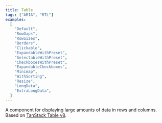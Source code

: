 ```yaml
---
title: Table
tags: ["ARIA", "RTL"]
examples:
  [
    "Default",
    "RowGaps",
    "RowSizes",
    "Borders",
    "Clickable",
    "ExpandableWithPreset",
    "SelectableWithPreset",
    "CheckboxesWithPreset",
    "ExpandableCheckboxes",
    "Minimap",
    "WithSorting",
    "Resize",
    "LongData",
    "ExtraLongData",
  ]
---
```


A component for displaying large amounts of data in rows and columns. Based on [TanStack Table v8](https://github.com/TanStack/table).
